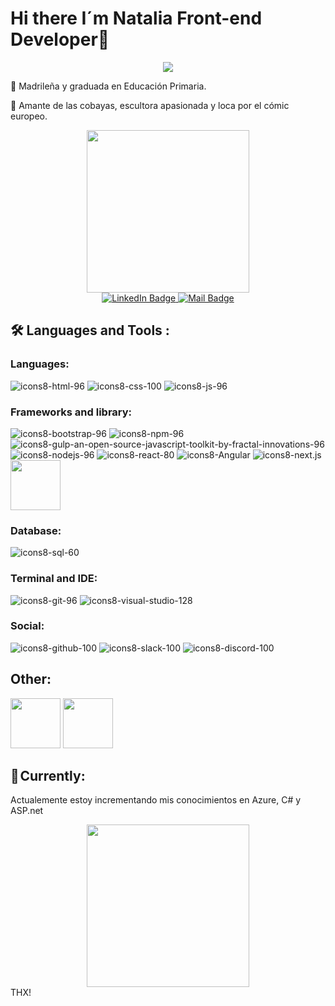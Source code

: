 # Hi there I´m Natalia Front-end Developer👋
<p align="center"><img align="center" src="https://readme-typing-svg.herokuapp.com/?font=Jetbrains&pause=1000&repeat=false&color=B6B6B6&center=true&width=460&vCenter=true&lines=Te+doy+la+Bienvenida,+😊">
</p>

:rocket: Madrileña y graduada en Educación Primaria.

:hamster: Amante de las cobayas, escultora apasionada y loca por el cómic europeo.

<div id="header" align="center">
  <img width="260" height="260" src="https://github.com/Natalia-GP/Natalia-GP/assets/112758485/0b974140-1851-4b04-bef3-e019d49b763f">
</div>
<div id="badges" align="center">
  <a href="https://www.linkedin.com/in/natalia-gomez-perez/" target="_blank">
    <img src="https://img.shields.io/badge/LinkedIn-purple?style=for-the-badge&logo=linkedin&logoColor=white" alt="LinkedIn Badge"/>
  </a>
     <a href="mailto:nataliag86@yahoo.es" target="_blank">
    <img src="https://img.shields.io/badge/Gmail-D14836?style=for-the-badge&logo=gmail&logoColor=white" alt="Mail Badge"/>
  </a>
</div> 

## 🛠️ Languages and Tools :

### Languages:
![icons8-html-96](https://github.com/Natalia-GP/Natalia-GP/assets/112758485/3638e25e-62eb-4af3-835e-714280f53686)
![icons8-css-100](https://github.com/Natalia-GP/Natalia-GP/assets/112758485/55ad5432-c3ae-43b9-9d4d-882e0a159584)
![icons8-js-96](https://github.com/Natalia-GP/Natalia-GP/assets/112758485/0cf3ad86-351a-424a-9526-0528aa0dcdda)

 ### Frameworks and library:
 
![icons8-bootstrap-96](https://github.com/Natalia-GP/Natalia-GP/assets/112758485/55cd4926-f160-4750-aca3-f26e3eda8ea8)
![icons8-npm-96](https://github.com/Natalia-GP/Natalia-GP/assets/112758485/798fdca1-6713-48aa-9463-3b4bec716b58)
![icons8-gulp-an-open-source-javascript-toolkit-by-fractal-innovations-96](https://github.com/Natalia-GP/Natalia-GP/assets/112758485/7f4c602b-ccb6-4484-abd5-d1d772985d8f)
![icons8-nodejs-96](https://github.com/Natalia-GP/Natalia-GP/assets/112758485/914d7094-721c-4882-9fe4-d75f87e15e9a)
![icons8-react-80](https://github.com/Natalia-GP/Natalia-GP/assets/112758485/3f3fba6c-882d-4ea7-9790-b9c329500772)
![icons8-Angular](https://github.com/Natalia-GP/Natalia-GP/assets/112758485/0c9bdabd-10a9-4cfc-842b-f44b86c4ae47)
![icons8-next.js](https://github.com/Natalia-GP/Natalia-GP/assets/112758485/b9f0e671-0f9a-4ca1-acb0-9d7e822221df)
<img width="80" height="80" src="https://cdn.jsdelivr.net/gh/devicons/devicon/icons/typescript/typescript-original.svg" />
          


### Database:
![icons8-sql-60](https://github.com/Natalia-GP/Natalia-GP/assets/112758485/3831868a-ae1d-4ad0-81e2-0de5e5cca3bf)

### Terminal and IDE:
![icons8-git-96](https://github.com/Natalia-GP/Natalia-GP/assets/112758485/f7069241-e832-4f29-a7c3-4faee1547529)
![icons8-visual-studio-128](https://github.com/Natalia-GP/Natalia-GP/assets/112758485/7764e728-3efb-4a25-bdd1-3f54a1358d77)
 ### Social:
![icons8-github-100](https://github.com/Natalia-GP/Natalia-GP/assets/112758485/3a30d736-774c-43ab-b2e4-4e9f0d5490ff)
![icons8-slack-100](https://github.com/Natalia-GP/Natalia-GP/assets/112758485/b67b082e-a5f4-4848-b196-a9bf689d78d1)
![icons8-discord-100](https://github.com/Natalia-GP/Natalia-GP/assets/112758485/79db725e-1381-45c6-8b18-54036bf87a37)

## Other:
<img width="80" height="80" aling="center" src="https://cdn.jsdelivr.net/gh/devicons/devicon/icons/figma/figma-original.svg" />
<img  width="80" height="80" src="https://cdn.jsdelivr.net/gh/devicons/devicon/icons/canva/canva-original.svg" />
         
          
 ## 🎯 Currently:
 Actualemente estoy incrementando mis conocimientos en Azure, C# y ASP.net
  <div id="" align="center">
  <img width="260" height="260" src="https://github.com/Natalia-GP/Natalia-GP/assets/112758485/5ef4ee73-e935-45e3-875b-023b69a17909">
</div>
THX!


